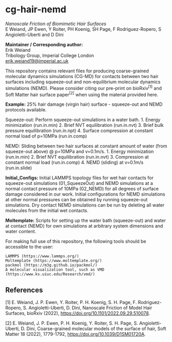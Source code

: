 # cg-hair-nemd
*Nanoscale Friction of Biomimetic Hair Surfaces*  
E Weiand, JP Ewen, Y Roiter, PH Koenig, SH Page, F Rodriguez-Ropero, S Angioletti-Uberti and D Dini

**Maintainer / Corresponding author:**  
Erik Weiand  
Tribology Group, Imperial College London  
erik.weiand19@imperial.ac.uk  

This repository contains relevant files for producing coarse-grained molecular dynamics simulations (CG-MD) for contacts between two hair surfaces including squeeze-out and non-equilibrium molecular dynamics simulations (NEMD). Please consider citing our pre-print on bioRxiv<sup>[1]</sup> and Soft Matter hair surface paper<sup>[2]</sup> when using the material provided here.

**Example:** 25% hair damage (virgin hair) surface - squeeze-out and NEMD protocols available.

  Squeeze-out: Perform squeeze-out simulations in a water bath.
    1. Energy minimization (run.in.min)
    2. Brief NVT equilibration (run.in.nvt)
    3. Brief bulk pressure equilibration (run.in.npt)
    4. Surface compression at constant normal load of p=10MPa (run.in.comp)
    
  NEMD: Sliding between two hair surfaces at constant amount of water (from squeeze-out above) @ p=10MPa and v=0.1m/s.
    1. Energy minimization (run.in.min)
    2. Brief NVT equilibration (run.in.nvt)
    3. Compression at constant normal load (run.in.comp)
    4. NEMD (sliding) at v=0.1m/s (run.in.slide)
    
**Initial_Configs:** Initial LAMMPS topology files for wet hair contacts for squeeze-out simulations (01_SqueezeOut) and NEMD simulations at a normal contact pressure of 10MPa (02_NEMD) for all degrees of surface damage considered in our work. Initial configurations for NEMD simulations at other normal pressures can be obtained by running squeeze-out simulations. Dry contact NEMD simulations can be run by deleting all water molecules from the initial wet contacts.

**Moltemplate:** Scripts for setting up the water bath (squeeze-out) and water at contact (NEMD) for own simulations at arbitrary system dimensions and water content.

For making full use of this repository, the following tools should be accessible to the user:

    LAMMPS (https://www.lammps.org/)
    Moltemplate (https://www.moltemplate.org/)
    packmol (https://m3g.github.io/packmol/)
    A molecular visualization tool, such as VMD (https://www.ks.uiuc.edu/Research/vmd/)


## References
[1] E. Weiand, J. P. Ewen, Y. Roiter, P. H. Koenig, S. H. Page, F. Rodriguez-Ropero, S. Angioletti-Uberti, D. Dini, Nanoscale Friction of Model Hair Surfaces, bioRxiv (2022), https://doi.org/10.1101/2022.09.29.510078.

[2] E. Weiand, J. P. Ewen, P. H. Koenig, Y. Roiter, S. H. Page, S. Angioletti-Uberti, D. Dini, Coarse-grained molecular models of the surface of hair, Soft Matter 18 (2022), 1779-1792, https://doi.org/10.1039/D1SM01720A.
